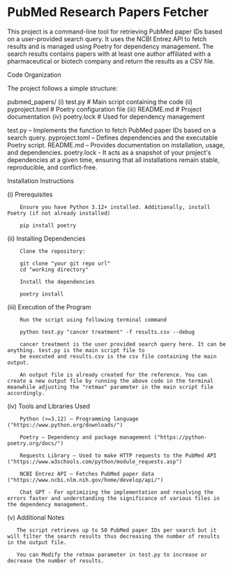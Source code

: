 ﻿# PubMed Research Papers Fetcher

This project is a command-line tool for retrieving PubMed paper IDs based on a user-provided search query. It uses the NCBI Entrez API to fetch results and is managed using Poetry for dependency management.
The search results contains papers with at least one author affiliated with a pharmaceutical or biotech
 company and return the results as a CSV file.

Code Organization

The project follows a simple structure:

pubmed_papers/
  (i) test.py    # Main script containing the code
  (ii) pyproject.toml # Poetry configuration file
  (iii) README.md # Project documentation
  (iv) poetry.lock # Used for dependency management 

test.py – Implements the function to fetch PubMed paper IDs based on a search query.
pyproject.toml – Defines dependencies and the executable Poetry script.
README.md – Provides documentation on installation, usage, and dependencies.
poetry.lock - It acts as a snapshot of your project's dependencies at a given time, ensuring that all installations remain stable, reproducible, and conflict-free.

Installation Instructions

(i) Prerequisites

        Ensure you have Python 3.12+ installed. Additionally, install Poetry (if not already installed)

        pip install poetry

(ii) Installing Dependencies

        Clone the repository:

        git clone "your git repo url"
        cd "working directory"

        Install the dependencies

        poetry install

(iii) Execution of the Program

        Run the script using following terminal command

        python test.py "cancer treatment" -f results.csv --debug

        cancer treatment is the user provided search query here. It can be anything. test.py is the main script file to
        be executed and results.csv is the csv file containing the main output.

        An output file is already created for the reference. You can create a new output file by running the above code in the terminal meanwhile adjusting the "retmax" parameter in the main script file accordingly.

(iv) Tools and Libraries Used

        Python (>=3.12) – Programming language ("https://www.python.org/downloads/")

        Poetry – Dependency and package management ("https://python-poetry.org/docs/")

        Requests Library – Used to make HTTP requests to the PubMed API ("https://www.w3schools.com/python/module_requests.asp")

        NCBI Entrez API – Fetches PubMed paper data ("https://www.ncbi.nlm.nih.gov/home/develop/api/")
        
        Chat GPT - For optimizing the implementation and resolving the errors faster and understanding the significance of various files in the dependency management. 
 
 (v) Additional Notes    

       The script retrieves up to 50 PubMed paper IDs per search but it will filter the search results thus decreasing the number of results in the output file.

       You can Modify the retmax parameter in test.py to increase or decrease the number of results.
